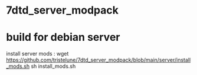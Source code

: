 # 7dtd_server_modpack

# build for debian server

install server mods : 
wget https://github.com/tristelune/7dtd_server_modpack/blob/main/server/install_mods.sh
sh install_mods.sh